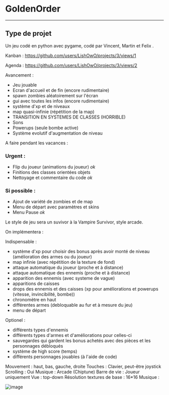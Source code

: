 # GoldenOrder
___
## Type de projet

Un jeu codé en python avec pygame, codé par Vincent, Martin  et Felix .

Kanban : https://github.com/users/LishOwO/projects/3/views/1

Agenda : https://github.com/users/LishOwO/projects/3/views/2

Avancement :
- Jeu jouable
- Ecran d'accueil et de fin (encore rudimentaire)
- spawn zombies aléatoirement sur l'écran
- gui avec toutes les infos (encore rudimentaire)
- système d'xp et de niveaux
- map quasi-infinie (répétition de la map)
- TRANSITION EN SYSTEMES DE CLASSES (HORRIBLE)
- Sons
- Powerups (seule bombe active)
- Système evolutif d'augmentation de niveau


A faire pendant les vacances : 

### Urgent :
- Flip du joueur (animations du joueur) *ok*
- Finitions des classes orientées objets
- Nettoyage et commentaire du code *ok*

### Si possible :
- Ajout de variété de zombies et de map 
- Menu de départ avec paramètres et skins
- Menu Pause *ok*


Le style de jeu sera un suvivor à la Vampire Survivor, style arcade.

On implémentera :

Indispensable :
- système d'xp pour choisir des bonus après avoir monté de niveau (amélioration des armes ou du joueur)
- map infinie (avec répétition de la texture de fond)
- attaque automatique du joueur (proche et à distance)
- attaque automatique des ennemis (proche et à distance)
- apparition des ennemis (avec systeme de vague)
- apparitions de caisses
- drops des ennemis et des caisses (xp pour améliorations et powerups (vitesse, invincibilité, bombe))
- chronomètre en haut
- différentes armes (debloquable au fur et à mesure du jeu)
- menu de départ

Optionel :
- différents types d'ennemis
- différents types d'armes et d'améliorations pour celles-ci
- sauvegardes qui gardent les bonus achetés avec des pièces et les personnages débloqués
- système de high score (temps)
- différents personnages jouables (à l'aide de code)

Mouvement : haut, bas, gauche, droite
Touches : Clavier, peut-être joystick
Scrolling : Oui
Musique : Arcade (Chiptune)
Barre de vie : Joueur uniquement
Vue : top-down
Résolution textures de base : 16*16
Musique : 


![image](https://github.com/user-attachments/assets/a29acfc3-06bc-400c-943d-e5b4e08403f3)
